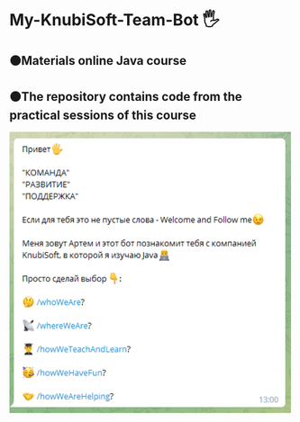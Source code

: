 <h1 align>My-KnubiSoft-Team-Bot 🖐</h1>
<h2>🟠Materials online Java course</h2>
<h2>🟠The repository contains code from the practical sessions of this course</h2>
<a href="https://t.me/MyKnubiSoftTeamBot">
    <img src="image/Screenshot_25.png" alt="Logo" width="500" height="500"> </a>
